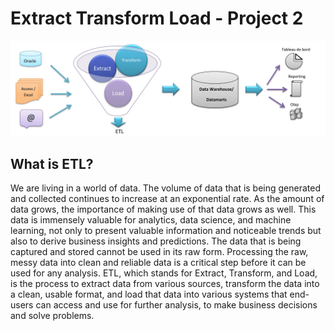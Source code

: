 # Extract Transform Load - Project 2
![ETL](/Images/ETL_img.jpg)


## What is ETL?
We are living in a world of data. The volume of data that is being generated and collected continues to increase at an exponential rate.
As the amount of data grows, the importance of making use of that data grows as well. This data is immensely valuable for analytics, data science, and machine learning, not only to present valuable information and noticeable trends but also to derive business insights and predictions.
The data that is being captured and stored cannot be used in its raw form. Processing the raw, messy data into clean and reliable data is a critical step before it can be used for any analysis. 
ETL, which stands for Extract, Transform, and Load, is the process to extract data from various sources, transform the data into a clean, usable format, and load that data into various systems that end-users can access and use for further analysis, to make business decisions and solve problems.